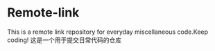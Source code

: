 # Remote-link
This is a remote link repository for everyday miscellaneous code.Keep coding!
这是一个用于提交日常代码的仓库
